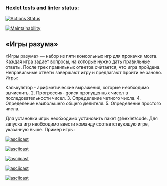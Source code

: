 ### Hexlet tests and linter status:
[![Actions Status](https://github.com/Idealistnik/frontend-project-44/actions/workflows/hexlet-check.yml/badge.svg)](https://github.com/Idealistnik/frontend-project-44/actions)

[![Maintainability](https://api.codeclimate.com/v1/badges/c0cc10eaae8125443027/maintainability)](https://codeclimate.com/github/Idealistnik/frontend-project-44/maintainability)

## «Игры разума» 
«Игры разума» — набор из пяти консольных игр для прокачки мозга. Каждая игра задает вопросы, на которые нужно дать правильные ответы. После трех правильных ответов считается, что игра пройдена. Неправильные ответы завершают игру и предлагают пройти ее заново. Игры:

Калькулятор - aрифметические выражения, которые необходимо вычислить.
2. Прогрессия- gоиск пропущенных чисел в последовательности чисел.
3. Определение четного числа.
4. Определение наибольшего общего делителя.
5. Определение простого числа.

Для установки игры необходимо установить пакет @hexlet/code. Для запуска игр необходимо ввести команду соответствующую игре, указанную выше.
Пример игры:

[![asciicast](https://asciinema.org/a/6QSms400ECA838icpl6QqDAhZ.svg)](https://asciinema.org/a/6QSms400ECA838icpl6QqDAhZ)

[![asciicast](https://asciinema.org/a/oPjbNL3tA4XjBR2L9M57JKZz7.svg)](https://asciinema.org/a/oPjbNL3tA4XjBR2L9M57JKZz7)

[![asciicast](https://asciinema.org/a/WVTjvvcMA137v7zuApVGJC1MB.svg)](https://asciinema.org/a/WVTjvvcMA137v7zuApVGJC1MB)

[![asciicast](https://asciinema.org/a/UQ8rpmytHakvAWX9lWTJ4TJlg.svg)](https://asciinema.org/a/UQ8rpmytHakvAWX9lWTJ4TJlg)

[![asciicast](https://asciinema.org/a/O8dQaGv89YcGOSkUZMb3BGAVm.svg)](https://asciinema.org/a/O8dQaGv89YcGOSkUZMb3BGAVm)
